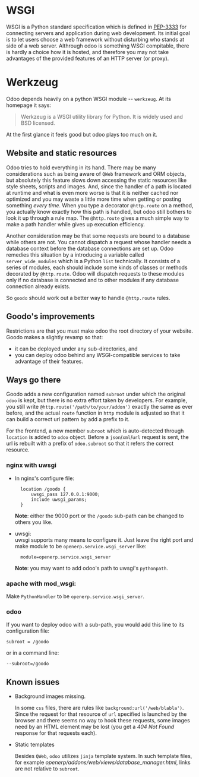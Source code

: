 # WSGI
WSGI is a Python standard specification which is defined in [PEP-3333](https://www.python.org/dev/peps/pep-3333) for connecting servers and application during web development. Its initial goal is to let users choose a web framework without disturbing who stands at side of a web server. Althrough odoo is something WSGI compitable, there is hardly a choice how it is hosted, and therefore you may not take advantages of the provided features of an HTTP server (or proxy).

# Werkzeug
Odoo depends heavily on a python WSGI module \-\- `werkzeug`. At its homepage it says:

> Werkzeug is a WSGI utility library for Python. It is widely used and BSD licensed.

At the first glance it feels good but odoo plays too much on it.

## Website and static resources
Odoo tries to hold everything in its hand. There may be many considerations such as being aware of `QWeb` framework and ORM objects, but absolutely this feature slows down accessing the static resources like style sheets, scripts and images. And, since the handler of a path is located at runtime and what is even more worse is that it is neither cached nor optimized and you may waste a little more time when getting or posting something *every time*. When you type a decorator `@http.route` on a method, you actually know exactly how this path is handled, but odoo still bothers to look it up through a rule map. The `@http.route` gives a much simple way to make a path handler while gives up execution efficiency.

Another consideration may be that some requests are bound to a database while others are not. You cannot dispatch a request whose handler needs a database context before the database connections are set up. Odoo remedies this situation by a introducing a variable called `server_wide_modules` which is a Python `list` technically. It consists of a series of modules, each should include some kinds of classes or methods decorated by `@http.route`. Odoo will dispatch requests to these modules only if no database is connected and to other modules if any database connection already exists.   

So `goodo` should work out a better way to handle `@http.route` rules.

## Goodo's improvements

Restrictions are that you must make odoo the root directory of your website. Goodo makes a slightly revamp so that:

* it can be deployed under any sub-directories, and
* you can deploy odoo behind any WSGI-compatible services to take advantage of their features.

## Ways go there

Goodo adds a new configuration named `subroot` under which the original `odoo` is kept, but there is no extra effort taken by developers. For example, you still write `@http.route('/path/to/your/addon')` exactly the same as ever before, and the actual `route` function in `http` module is adjusted so that it can build a correct url pattern by add a prefix to it.

For the frontend, a new member `subroot` which is auto-detected through `location` is added to `odoo` object. Before a `json`/`xml`/`url` request is sent, the url is rebuilt with a prefix of `odoo.subroot` so that it refers the correct resource.
  
### nginx with uwsgi

* In nginx's configure file:

        location /goodo {  
            uwsgi_pass 127.0.0.1:9000;  
            include uwsgi_params;  
        }

    **Note**: either the 9000 port or the `/goodo` sub-path can be changed to others you like.

* uwsgi:  
    uwsgi supports many means to configure it. Just leave the right port and make module to be `openerp.service.wsgi_server` like:

        module=openerp.service.wsgi_server

    **Note**: you may want to add odoo's path to uwsgi's `pythonpath`.

### apache with mod\_wsgi:

Make `PythonHandler` to be `openerp.service.wsgi_server`.

### odoo 

If you want to deploy odoo with a sub-path, you would add this line to its configuration file:

    subroot = /goodo

or in a command line:

    --subroot=/goodo  

## Known issues

* Background images missing.

    In some `css` files, there are rules like `background:url('/web/blabla')`. Since the request for that resource of `url` specified is launched by the browser and there seems no way to hook these requests, some images need by an HTML element may be lost (you get a *404 Not Found* response for that requests each).

* Static templates
   
    Besides `QWeb`, `odoo` utilizes `jinja` template system. In such template files, for example *openerp/addons/web/views/database_manager.html*, links are not relative to `subroot`. 